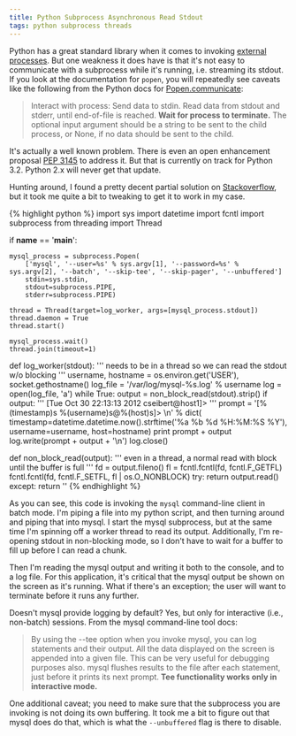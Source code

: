 ```yaml
---
title: Python Subprocess Asynchronous Read Stdout
tags: python subprocess threads
---
```


Python has a great standard library when it comes to invoking [external processes](http://docs.python.org/2/library/subprocess.html). But one weakness it does have is that it's not easy to communicate with a subprocess while it's running, i.e. streaming its stdout. If you look at the documentation for `popen`, you will repeatedly see caveats like the following from the Python docs for [Popen.communicate](http://docs.python.org/2/library/subprocess.html#subprocess.Popen.communicate):

> Interact with process: Send data to stdin. Read data from stdout and stderr, until end-of-file is reached. **Wait for process to terminate.** The optional input argument should be a string to be sent to the child process, or None, if no data should be sent to the child.

It's actually a well known problem. There is even an open enhancement proposal [PEP 3145](http://www.python.org/dev/peps/pep-3145/) to address it. But that is currently on track for Python 3.2. Python 2.x will never get that update.

Hunting around, I found a pretty decent partial solution on [Stackoverflow](http://stackoverflow.com/questions/375427/non-blocking-read-on-a-subprocess-pipe-in-python), but it took me quite a bit to tweaking to get it to work in my case.

{% highlight python %}
import sys
import datetime
import fcntl
import subprocess
from threading import Thread


if __name__ == '__main__':

    mysql_process = subprocess.Popen(
        ['mysql', '--user=%s' % sys.argv[1], '--password=%s' % sys.argv[2], '--batch', '--skip-tee', '--skip-pager', '--unbuffered']
        stdin=sys.stdin,
        stdout=subprocess.PIPE,
        stderr=subprocess.PIPE)

    thread = Thread(target=log_worker, args=[mysql_process.stdout])
    thread.daemon = True
    thread.start()

    mysql_process.wait()
    thread.join(timeout=1)


def log_worker(stdout):
    ''' needs to be in a thread so we can read the stdout w/o blocking '''
    username, hostname = os.environ.get('USER'), socket.gethostname()
    log_file = '/var/log/mysql-%s.log' % username
    log = open(log_file, 'a')
    while True:
        output = non_block_read(stdout).strip()
        if output:
            ''' [Tue Oct 30 22:13:13 2012 cseibert@host1]> '''
            prompt = '[%(timestamp)s %(username)s@%(host)s]> \n' % dict(
                    timestamp=datetime.datetime.now().strftime('%a %b %d %H:%M:%S %Y'),
                    username=username,
                    host=hostname)
            print prompt + output
            log.write(prompt + output + '\n')
    log.close()


def non_block_read(output):
    ''' even in a thread, a normal read with block until the buffer is full '''
    fd = output.fileno()
    fl = fcntl.fcntl(fd, fcntl.F_GETFL)
    fcntl.fcntl(fd, fcntl.F_SETFL, fl | os.O_NONBLOCK)
    try:
        return output.read()
    except:
        return ''
{% endhighlight %}

As you can see, this code is invoking the `mysql` command-line client in batch mode. I'm piping a file into my python script, and then turning around and piping that into mysql. I start the mysql subprocess, but at the same time I'm spinning off a worker thread to read its output. Additionally, I'm re-opening stdout in non-blocking mode, so I don't have to wait for a buffer to fill up before I can read a chunk.

Then I'm reading the mysql output and writing it both to the console, and to a log file. For this application, it's critical that the mysql output be shown on the screen as it's running. What if there's an exception; the user will want to terminate before it runs any further.

Doesn't mysql provide logging by default? Yes, but only for interactive (i.e., non-batch) sessions. From the mysql command-line tool docs:

> By using the --tee option when you invoke mysql, you can log statements and their output. All the data displayed on the screen is appended into a given file. This can be very useful for debugging purposes also. mysql flushes results to the file after each statement, just before it prints its next prompt. **Tee functionality works only in interactive mode.**

One additional caveat; you need to make sure that the subprocess you are invoking is not doing its own buffering. It took me a bit to figure out that mysql does do that, which is what the `--unbuffered` flag is there to disable.
